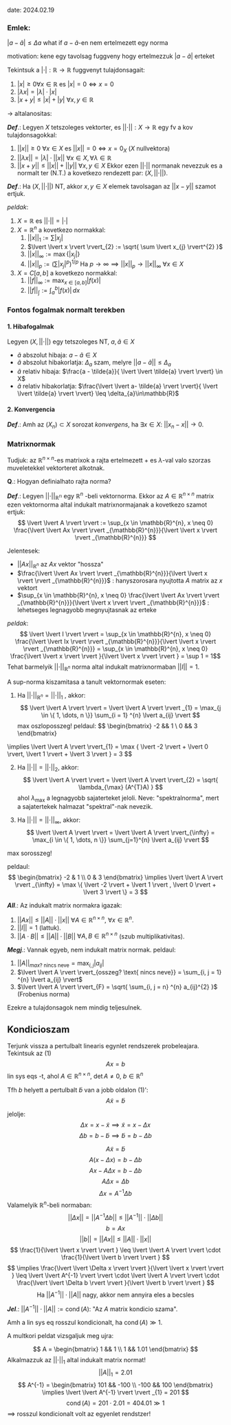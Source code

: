 date: 2024.02.19
### Emlek:
$|a - \tilde{a}| \leq \Delta a$
what if $a- \tilde{a}$-en nem ertelmezett egy norma

motivation: kene egy tavolsag fuggveny hogy ertelmezzuk $|a-\tilde{a}|$ erteket

Tekintsuk a $| \cdot|:\mathbb{R} \to \mathbb{R}$   fuggvenyt tulajdonsagait:
1. $|x| \geq 0 \forall x \in \mathbb{R}$ es $|x| = 0 \iff x = 0$
2. $|\lambda x| = |\lambda|\cdot|x|$
3. $|x + y| \leq |x| + |y|$ $\forall x,y \in \mathbb{R}$

-> altalanositas:

***Def***.: Legyen $X$ tetszoleges vektorter, es $\lvert \lvert \cdot \rvert \rvert:X \to \mathbb{R}$ egy fv a kov tulajdonsagokkal:
1. $\lvert \lvert x \rvert \rvert \geq 0$ $\forall x \in X$ es $\lvert \lvert x \rvert \rvert = 0 \iff x = 0_{X}$ ($X$ nullvektora)
2. $\lvert \lvert \lambda x \rvert \rvert = \lvert \lambda \rvert \cdot \lvert \lvert x \rvert \rvert$ $\forall x \in X, \forall \lambda \in \mathbb{R}$
3. $\lvert \lvert x + y \rvert \rvert \leq \lvert \lvert x \rvert \rvert + \lvert \lvert y \rvert \rvert$ $\forall x, y \in X$
Ekkor ezen $\lvert \lvert \cdot \rvert \rvert$ normanak nevezzuk es a normalt ter (N.T.) a kovetkezo rendezett par: $(X, \lvert \lvert \cdot \rvert \rvert)$.


***Def***.: Ha $(X, \lvert \lvert \cdot \rvert \rvert)$ NT, akkor $x, y \in X$ elemek tavolsagan az $\lvert \lvert x-y \rvert \rvert$ szamot ertjuk.

*peldak*:
1. $X = \mathbb{R}$ es $\lvert \lvert \cdot \rvert \rvert = \lvert \cdot \rvert$ 
2. $X = \mathbb{R}^{n}$ a kovetkezo normakkal:
	1.  $\lvert \lvert x \rvert\rvert_{1} :=   \sum \lvert x_{j} \rvert$
	2. $\lvert \lvert x \rvert \rvert_{2} := \sqrt{ \sum \lvert x_{j} \rvert^{2} }$
	3. $\lvert \lvert x \rvert \rvert_{\infty} := \max \{ \lvert x_{j} \rvert \}$
	4. $\lvert \lvert x \rvert \rvert_{p} := \left( \sum \lvert x_{j} \rvert^{p} \right)^{1 / p}$
		Ha $p \to \infty \implies \lvert \lvert x \rvert \rvert_{p} \to \lvert \lvert x \rvert \rvert_{\infty}$ $\forall x \in X$
3.  $X = C[a, b]$ a kovetkezo normakkal:
	1. $\lvert \lvert f \rvert \rvert_{\infty} := \max_{x \in[a, b]} \lvert f(x) \rvert$ 
	2. $\lvert \lvert f \rvert \rvert_{\int} := \int _{a}^{b} \lvert f(x) \rvert \, dx$

### Fontos fogalmak normalt terekben

#### 1. Hibafogalmak
Legyen $(X, \lvert \lvert \cdot \rvert \rvert)$ egy tetszoleges NT, $a, \tilde{a} \in X$
- $\tilde{a}$ abszolut hibaja: $a - \tilde{a} \in X$ 
- $\tilde{a}$ abszolut hibakorlatja: $\Delta_{a}$ szam, melyre $\lvert \lvert a- \tilde{a} \rvert \rvert \leq \Delta_{a}$ 
- $\tilde{a}$ relativ hibaja: $\frac{a - \tilde{a}}{ \lvert \lvert \tilde{a} \rvert \rvert} \in X$
- $\tilde{a}$ relativ hibakorlatja: $\frac{\lvert \lvert a- \tilde{a} \rvert \rvert}{ \lvert \lvert \tilde{a} \rvert \rvert} \leq \delta_{a}\in\mathbb{R}$

#### 2. Konvergencia

***Def***.: Amh az $(X_{n}) \subset X$ sorozat *konvergens*, ha $\exists x \in X$: $\lvert \lvert x_{n}- x \rvert \rvert \to 0$.


### Matrixnormak

Tudjuk: az $\mathbb{R}^{n \times n}$-es matrixok a rajta ertelmezett $+$ es $\lambda$-val valo szorzas muveletekkel vektorteret alkotnak.

**Q**.: Hogyan definialhato rajta norma?

***Def***.: Legyen $\lvert \lvert \cdot \rvert \rvert _\mathbb{R^{n}}$ egy $\mathbb{R}^{n}$ -beli vektornorma. Ekkor az $A \in \mathbb{R}^{n \times n}$ matrix ezen vektornorma altal indukalt matrixnormajanak a kovetkezo szamot ertjuk: 
$$
\lvert \lvert A \rvert  \rvert := \sup_{x \in \mathbb{R}^{n}, x \neq 0} \frac{\lvert \lvert Ax \rvert  \rvert _{\mathbb{R}^{n}}}{\lvert \lvert x \rvert  \rvert _{\mathbb{R}^{n}}}
$$

Jelentesek:
- $\lvert \lvert Ax \rvert \rvert_{\mathbb{R}^{n}}$ az $Ax$ vektor "hossza"
- $\frac{\lvert \lvert Ax \rvert  \rvert _{\mathbb{R}^{n}}}{\lvert \lvert x \rvert  \rvert _{\mathbb{R}^{n}}}$ : hanyszorosara nyujtotta $A$ matrix az $x$ vektort
- $\sup_{x \in \mathbb{R}^{n}, x \neq 0} \frac{\lvert \lvert Ax \rvert  \rvert _{\mathbb{R}^{n}}}{\lvert \lvert x \rvert  \rvert _{\mathbb{R}^{n}}}$ : lehetseges legnagyobb megnyujtasnak az erteke

*peldak*:
$$
\lvert \lvert I \rvert \rvert = \sup_{x \in \mathbb{R}^{n}, x \neq 0} \frac{\lvert \lvert Ix \rvert  \rvert _{\mathbb{R}^{n}}}{\lvert \lvert x \rvert  \rvert _{\mathbb{R}^{n}}} = \sup_{x \in \mathbb{R}^{n}, x \neq 0} \frac{\lvert \lvert x \rvert  \rvert }{\lvert \lvert x \rvert  \rvert } = \sup 1 = 1$$
Tehat barmelyik $\lvert \lvert \cdot \rvert \rvert_{\mathbb{R}^{n}}$ norma altal indukalt matrixnormaban $\lvert \lvert I \rvert \rvert = 1$.

A sup-norma kiszamitasa a tanult vektornormak eseten:
1. Ha $\lvert \lvert \cdot \rvert \rvert_{\mathbb{R}^{n}} = \lvert \lvert \cdot \rvert \rvert_{1}$ , akkor:
$$
\lvert \lvert A \rvert  \rvert  = \lvert \lvert A \rvert  \rvert _{1} = \max_{j \in \{ 1, \dots, n \}} \sum_{i = 1} ^{n} \lvert a_{ij} \rvert 
$$
max oszloposszeg!
peldaul:
$$
\begin{bmatrix}
-2 && 1 \\
0 && 3
\end{bmatrix}

\implies \lvert \lvert A \rvert  \rvert_{1} =  \max \{ \lvert -2 \rvert + \lvert 0 \rvert, \lvert 1 \rvert + \lvert 3 \rvert  \} = 3
$$

2. Ha $\lvert \lvert \cdot \rvert \rvert = \lvert \lvert \cdot \rvert \rvert_{2}$, akkor:
$$
\lvert \lvert A \rvert \rvert = \lvert \lvert A \rvert \rvert_{2} = \sqrt{ \lambda_{\max} (A^{T}A) }
$$
ahol $\lambda_{\max}$ a legnagyobb sajaterteket jeloli.
Neve: "spektralnorma", mert a sajatertekek halmazat "spektral"-nak nevezik.

2.  Ha $\lvert \lvert \cdot \rvert \rvert = \lvert \lvert \cdot \rvert \rvert_{\infty}$, akkor:
$$
\lvert \lvert A \rvert \rvert = \lvert \lvert A \rvert \rvert_{\infty} = \max_{i \in \{ 1, \dots, n \}} \sum_{j=1}^{n} \lvert a_{ij} \rvert 
$$

max sorosszeg!

peldaul:
$$
\begin{bmatrix}
-2 & 1 \\
0 & 3
\end{bmatrix}
\implies \lvert \lvert A \rvert  \rvert _{\infty} = \max \{ \lvert -2 \rvert + \lvert 1 \rvert , \lvert 0 \rvert + \lvert 3 \rvert  \} = 3
$$


***All***.: Az indukalt matrix normakra igazak:
1. $\lvert \lvert Ax \rvert \rvert \leq \lvert \lvert A \rvert \rvert \cdot \lvert \lvert x \rvert \rvert$ $\forall A \in \mathbb{R}^{n \times n}$, $\forall x \in \mathbb{R}^{n}$.
2. $\lvert \lvert I \rvert \rvert = 1$ (lattuk).
3. $\lvert \lvert A \cdot B \rvert \rvert \leq \lvert \lvert A \rvert \rvert \cdot \lvert \lvert B \rvert \rvert$ $\forall A, B \in \mathbb{R}^{n\times n}$ (szub multiplikativitas).


***Megj***.: Vannak egyeb, nem indukalt matrix normak. peldaul:
1. $\lvert \lvert A \rvert \rvert_{max? \text{ nincs neve}} = \max_{i, j} \lvert a_{ij} \rvert$
2. $\lvert \lvert A \rvert \rvert_{osszeg? \text{ nincs neve}} = \sum_{i, j = 1} ^{n} \lvert a_{ij} \rvert$
3. $\lvert \lvert A \rvert \rvert_{F} = \sqrt{ \sum_{i, j = n} ^{n} a_{ij}^{2} }$ (Frobenius norma)

Ezekre a tulajdonsagok nem mindig teljesulnek.


## Kondicioszam

Terjunk vissza a pertulbalt linearis egynlet rendszerek probeleajara.
Tekintsuk az (1)
$$
\begin{equation}
Ax = b
\end{equation}
$$
lin sys eqs -t, ahol $A \in \mathbb{R}^{n \times n}$, $\det A \neq 0$, $b \in \mathbb{R}^{n}$

Tfh $b$ helyett a pertulbalt $\tilde{b}$ van a jobb oldalon (1)':
$$
\begin{equation}
A\tilde{x} = \tilde{b}
\end{equation}
$$

jelolje:
$$
\Delta x = x- \tilde{x} \implies \tilde{x} = x - \Delta x
$$
$$
\Delta b = b - \tilde{b} \implies \tilde{b} = b - \Delta b
$$

$$
A\tilde{x} = \tilde{b}
$$
$$
A(x - \Delta x) = b - \Delta b
$$
$$
Ax - A\Delta x = b - \Delta b
$$
$$
A\Delta x = \Delta b
$$
$$
\Delta x = A^{-1}\Delta b
$$
Valamelyik $\mathbb{R}^{n}$-beli normaban:
$$
\lvert \lvert \Delta x \rvert  \rvert  = \lvert \lvert A^{-1}\Delta b \rvert  \rvert  \leq \lvert \lvert A^{-1} \rvert  \rvert  \cdot \lvert \lvert \Delta b \rvert  \rvert 
$$
$$
b = Ax
$$
$$
\lvert \lvert b \rvert  \rvert  = \lvert \lvert Ax \rvert  \rvert \leq \lvert \lvert A \rvert  \rvert \cdot \lvert \lvert x \rvert  \rvert 
$$
$$
\frac{1}{\lvert \lvert x \rvert  \rvert } \leq \lvert \lvert A \rvert  \rvert  \cdot \frac{1}{\lvert \lvert b \rvert  \rvert }
$$
$$
\implies \frac{\lvert \lvert \Delta x \rvert  \rvert }{\lvert \lvert x \rvert  \rvert } \leq \lvert \lvert A^{-1} \rvert  \rvert  \cdot \lvert \lvert A \rvert  \rvert  \cdot \frac{\lvert \lvert \Delta b \rvert  \rvert }{\lvert \lvert b \rvert  \rvert }
$$
$$
\text{Ha } \lvert \lvert A^{-1} \rvert  \rvert  \cdot \lvert \lvert A \rvert  \rvert  \text{ nagy, akkor nem annyira eles a becsles}
$$

***Jel***.: $\lvert \lvert A^{-1} \rvert  \rvert  \cdot \lvert \lvert A \rvert  \rvert := \operatorname{cond}(A)$: "Az $A$ matrix kondicio szama".

Amh a lin sys eq rosszul kondicionalt, ha $\operatorname{cond}(A) \gg 1$.

A multkori peldat vizsgaljuk meg ujra:

$$
A = \begin{bmatrix}
1 && 1  \\
1 && 1.01
\end{bmatrix}
$$
Alkalmazzuk az $\lvert \lvert \cdot \rvert \rvert_{1}$ altal indukalt matrix normat!
$$
\lvert \lvert A \rvert  \rvert _{1} = 2.01
$$
$$
A^{-1} =
\begin{bmatrix}
101 && -100 \\
-100 && 100
\end{bmatrix}
\implies \lvert \lvert A^{-1} \rvert  \rvert _{1} = 201
$$
$$
\operatorname{cond}(A) = 201 \cdot 2.01 = 404.01 \gg 1
$$
$\implies$ rosszul kondicionalt volt az egyenlet rendstzer!
